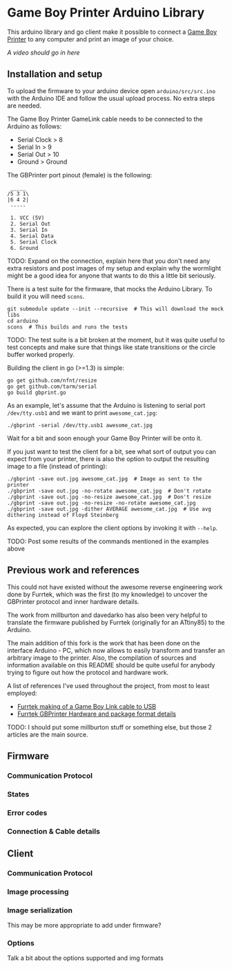 # Game Boy Printer Arduino Library

This arduino library and go client make it possible to connect a [Game Boy Printer](https://en.wikipedia.org/wiki/Game_Boy_Printer) to any computer and print an image of your choice.

*A video should go in here*

## Installation and setup

To upload the firmware to your arduino device open `arduino/src/src.ino` with
the Arduino IDE and follow the usual upload process. No extra steps are needed.

The Game Boy Printer GameLink cable needs to be connected to the Arduino as
follows:

- Serial Clock > 8
- Serial In > 9
- Serial Out > 10
- Ground > Ground

The GBPrinter port pinout (female) is the following:

     _____
    /5 3 1\
    |6 4 2|
     -----

     1. VCC (5V)
     2. Serial Out
     3. Serial In
     4. Serial Data
     5. Serial Clock
     6. Ground

TODO: Expand on the connection, explain here that you don't need any extra resistors
and post images of my setup and explain why the wormlight might be a good idea
for anyone that wants to do this a little bit seriously.

There is a test suite for the firmware, that mocks the Arduino Library. To build
it you will need `scons`.

    git submodule update --init --recursive  # This will download the mock libs
    cd arduino
    scons  # This builds and runs the tests

TODO: The test suite is a bit broken at the moment, but it was quite useful to
test concepts and make sure that things like state transitions or the circle
buffer worked properly.

Building the client in go (>=1.3) is simple:

    go get github.com/nfnt/resize
    go get github.com/tarm/serial
    go build gbprint.go

As an example, let's assume that the Arduino is listening to serial port `/dev/tty.usb1`
and we want to print `awesome_cat.jpg`:

    ./gbprint -serial /dev/tty.usb1 awesome_cat.jpg

Wait for a bit and soon enough your Game Boy Printer will be onto it.

If you just want to test the client for a bit, see what sort of output you can
expect from your printer, there is also the option to output the resulting image
to a file (instead of printing):

    ./gbprint -save out.jpg awesome_cat.jpg  # Image as sent to the printer
    ./gbprint -save out.jpg -no-rotate awesome_cat.jpg  # Don't rotate
    ./gbprint -save out.jpg -no-resize awesome_cat.jpg  # Don't resize
    ./gbprint -save out.jpg -no-resize -no-rotate awesome_cat.jpg
    ./gbprint -save out.jpg -dither AVERAGE awesome_cat.jpg  # Use avg dithering instead of Floyd Steinberg

As expected, you can explore the client options by invoking it with `--help`.

TODO: Post some results of the commands mentioned in the examples above


## Previous work and references
This could not have existed without the awesome reverse engineering work done by
Furrtek, which was the first (to my knowledge) to uncover the GBPrinter protocol
and inner hardware details.

The work from millburton and davedarko has also been very helpful to translate
the firmware published by Furrtek (originally for an ATtiny85) to the Arduino.

The main addition of this fork is the work that has been done on the interface
Arduino - PC, which now allows to easily transform and transfer an arbitrary
image to the printer. Also, the compilation of sources and information available
on this README should be quite useful for anybody trying to figure out how the
protocol and hardware work.

A list of references I've used throughout the project, from most to least employed:

- [Furrtek making of a Game Boy Link cable to USB](http://furrtek.free.fr/index.php?p=crea&a=gbpcable&i=2)
- [Furrtek GBPrinter Hardware and package format details](http://furrtek.free.fr/index.php?p=crea&a=gbprinter)

TODO: I should put some millburton stuff or something else, but those 2 articles are the main source.


## Firmware

### Communication Protocol

### States

### Error codes

### Connection & Cable details


## Client

### Communication Protocol

### Image processing

### Image serialization
This may be more appropriate to add under firmware?

### Options
Talk a bit about the options supported and img formats
